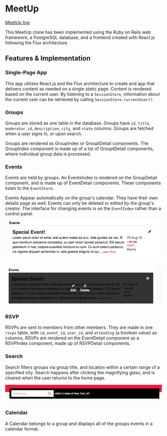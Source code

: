 # MeetUp

[MeetUp live][heroku]

[heroku]: http://www.herokuapp.com


This MeetUp clone has been implemented using the Ruby on Rails web framework, a PostgreSQL database, and
a frontend created with React.js following the Flux architecture.  

## Features & Implementation

### Single-Page App

This app utilizes React.js and the Flux architecture to create and app that delivers
content as needed on a single static page. Content is rendered based on the current user.
By listening to a `SessionStore`, information about the current user can be retrieved by
calling `SessionStore.currentUser()`.


### Groups

  Groups are stored as one table in the database. Groups have `id`, `title`, `moderator_id`, `description`, `city`, and `state` columns. Groups are fetched when a user signs in, or upon search.

  Groups are rendered as GroupIndex or GrouptDetail components. The GroupIndex component is made up of a list of GrouptDetail components, where individual group data is processed.

### Events

Events are held by groups. An EventsIndex is rendered on the GroupDetail component, and is made up of EventDetail components. These components listen to the `EventStore`.

Events Appear automatically on the group's calendar. They have their own details page as well. Events can only be deleted or edited by the group's creator. The interface for changing events is on the `EventIndex` rather than a control panel.
![event]

![event-admin]


### RSVP

RSVPs are sent to members from other members. They are made in one `rsvps` table, with `id`, `event_id`, `user_id`, and `attending` (a boolean value) as columns.
RSVPs are rendered on the EventDetail component as a RSVPIndex component, made up of RSVPDetail components.

### Search

Search filters groups via group title, and location within a certain range of a specified city. Search happens after clicking the magnifying glass, and is cleared when the user returns to the home page.

![search-bar]

### Calendar

A Calendar belongs to a group and displays all of the groups events in a calendar format.

[event]: ./production_img/event.png
[event-admin]: ./production_img/event_admin.png
[search-bar]: ./production_img/search_bar.png
